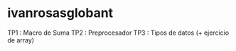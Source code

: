 # ivanrosasglobant

TP1 : Macro de Suma
TP2 : Preprocesador
TP3 : Tipos de datos (+ ejercicio de array)
	
